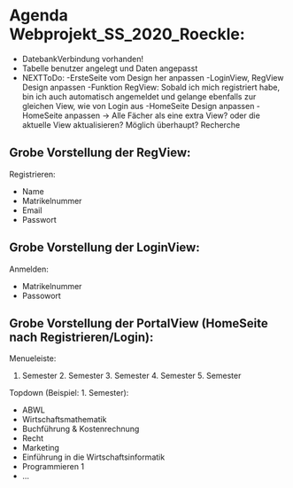 # Agenda Webprojekt_SS_2020_Roeckle:
- DatebankVerbindung vorhanden!
- Tabelle benutzer angelegt und Daten angepasst
- NEXTToDo: 
            -ErsteSeite vom Design her anpassen
            -LoginView, RegView Design anpassen
            -Funktion RegView: Sobald ich mich registriert habe, bin ich auch automatisch angemeldet und gelange ebenfalls zur gleichen              View, wie von Login aus
            -HomeSeite Design anpassen
            -HomeSeite anpassen -> Alle Fächer als eine extra View? oder die aktuelle View aktualisieren? Möglich überhaupt? Recherche

 Grobe Vorstellung der RegView:
 -
  Registrieren: 
  - Name
  - Matrikelnummer
  - Email
  - Passwort
  
  Grobe Vorstellung der LoginView:
 -
  Anmelden:
  - Matrikelnummer
  - Passowort
  
  Grobe Vorstellung der PortalView (HomeSeite nach Registrieren/Login):
  -
  Menueleiste:
  1. Semester   2. Semester   3. Semester   4. Semester   5. Semester
  
  Topdown (Beispiel: 1. Semester):
 
  - ABWL 
  - Wirtschaftsmathematik
  - Buchführung & Kostenrechnung
  - Recht
  - Marketing
  - Einführung in die Wirtschaftsinformatik
  - Programmieren 1
  - ...

 
  
  
  
  
  
  
  
